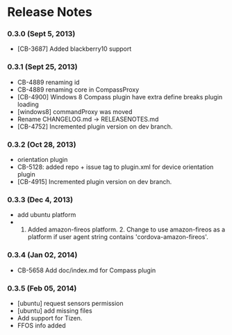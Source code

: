 <!--
#
# Licensed to the Apache Software Foundation (ASF) under one
# or more contributor license agreements.  See the NOTICE file
# distributed with this work for additional information
# regarding copyright ownership.  The ASF licenses this file
# to you under the Apache License, Version 2.0 (the
# "License"); you may not use this file except in compliance
# with the License.  You may obtain a copy of the License at
# 
# http://www.apache.org/licenses/LICENSE-2.0
# 
# Unless required by applicable law or agreed to in writing,
# software distributed under the License is distributed on an
# "AS IS" BASIS, WITHOUT WARRANTIES OR CONDITIONS OF ANY
#  KIND, either express or implied.  See the License for the
# specific language governing permissions and limitations
# under the License.
#
-->
# Release Notes


### 0.3.0 (Sept 5, 2013)
* [CB-3687] Added blackberry10 support

### 0.3.1 (Sept 25, 2013)
* CB-4889 renaming id
* CB-4889 renaming core in CompassProxy
* [CB-4900] Windows 8 Compass plugin have extra define breaks plugin loading
* [windows8] commandProxy was moved
* Rename CHANGELOG.md -> RELEASENOTES.md
* [CB-4752] Incremented plugin version on dev branch.

### 0.3.2 (Oct 28, 2013)
* orientation plugin
* CB-5128: added repo + issue tag to plugin.xml for device orientation plugin
* [CB-4915] Incremented plugin version on dev branch.

### 0.3.3 (Dec 4, 2013)
* add ubuntu platform
* 1. Added amazon-fireos platform. 2. Change to use amazon-fireos as a platform if user agent string contains 'cordova-amazon-fireos'.

### 0.3.4 (Jan 02, 2014)
* CB-5658 Add doc/index.md for Compass plugin

### 0.3.5 (Feb 05, 2014)
* [ubuntu] request sensors permission
* [ubuntu] add missing files
* Add support for Tizen.
* FFOS info added
